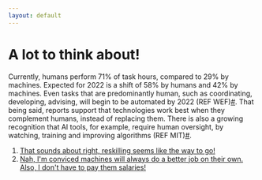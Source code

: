 ```yaml
---
layout: default
---
```


# A lot to think about!

Currently, humans perform 71% of task hours, compared to 29% by machines. Expected for 2022 is a shift of 58% by humans and 42% by machines. Even tasks that are predominantly human, such as coordinating, developing, advising, will begin to be automated by 2022 (REF WEF)[#](https://sararodrig.github.io/workforce-future/references). That being said, reports support that technologies work best when they complement humans, instead of replacing them. There is also a growing recognition that AI tools, for example, require human oversight, by watching, training and improving algorithms (REF MIT)[#](https://sararodrig.github.io/workforce-future/references). 

1. [That sounds about right, reskilling seems like the way to go!](./scenario-7)
2. [Nah, I'm conviced machines will always do a better job on their own. Also, I don't have to pay them salaries!](./scenario-18)
